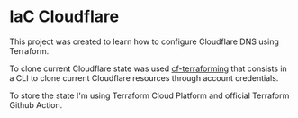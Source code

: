 # IaC Cloudflare
This project was created to learn how to configure Cloudflare DNS using Terraform.

To clone current Cloudflare state was used [cf-terraforming](https://github.com/cloudflare/cf-terraforming) that consists in a CLI to clone current Cloudflare resources through account credentials.

To store the state I'm using Terraform Cloud Platform and official Terraform Github Action.